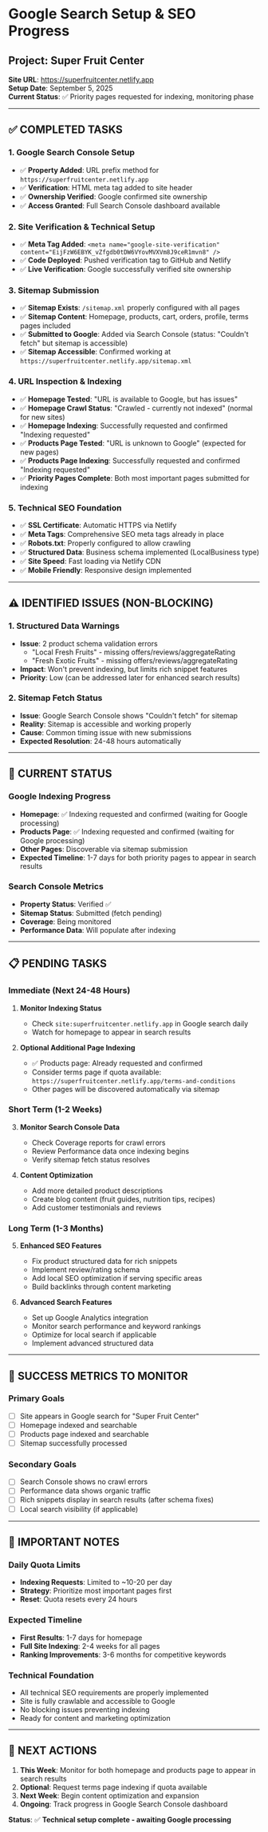 # Google Search Setup & SEO Progress

## Project: Super Fruit Center
**Site URL**: https://superfruitcenter.netlify.app  
**Setup Date**: September 5, 2025  
**Current Status**: ✅ Priority pages requested for indexing, monitoring phase

---

## ✅ COMPLETED TASKS

### 1. Google Search Console Setup
- ✅ **Property Added**: URL prefix method for `https://superfruitcenter.netlify.app`
- ✅ **Verification**: HTML meta tag added to site header
- ✅ **Ownership Verified**: Google confirmed site ownership
- ✅ **Access Granted**: Full Search Console dashboard available

### 2. Site Verification & Technical Setup
- ✅ **Meta Tag Added**: `<meta name="google-site-verification" content="EijFzW6EBYK_vZfgdb0tDW6VYovMVXVm8J9ceR1mvn8" />`
- ✅ **Code Deployed**: Pushed verification tag to GitHub and Netlify
- ✅ **Live Verification**: Google successfully verified site ownership

### 3. Sitemap Submission
- ✅ **Sitemap Exists**: `/sitemap.xml` properly configured with all pages
- ✅ **Sitemap Content**: Homepage, products, cart, orders, profile, terms pages included
- ✅ **Submitted to Google**: Added via Search Console (status: "Couldn't fetch" but sitemap is accessible)
- ✅ **Sitemap Accessible**: Confirmed working at `https://superfruitcenter.netlify.app/sitemap.xml`

### 4. URL Inspection & Indexing
- ✅ **Homepage Tested**: "URL is available to Google, but has issues"
- ✅ **Homepage Crawl Status**: "Crawled - currently not indexed" (normal for new sites)
- ✅ **Homepage Indexing**: Successfully requested and confirmed "Indexing requested"
- ✅ **Products Page Tested**: "URL is unknown to Google" (expected for new pages)
- ✅ **Products Page Indexing**: Successfully requested and confirmed "Indexing requested"
- ✅ **Priority Pages Complete**: Both most important pages submitted for indexing

### 5. Technical SEO Foundation
- ✅ **SSL Certificate**: Automatic HTTPS via Netlify
- ✅ **Meta Tags**: Comprehensive SEO meta tags already in place
- ✅ **Robots.txt**: Properly configured to allow crawling
- ✅ **Structured Data**: Business schema implemented (LocalBusiness type)
- ✅ **Site Speed**: Fast loading via Netlify CDN
- ✅ **Mobile Friendly**: Responsive design implemented

---

## ⚠️ IDENTIFIED ISSUES (NON-BLOCKING)

### 1. Structured Data Warnings
- **Issue**: 2 product schema validation errors
  - "Local Fresh Fruits" - missing offers/reviews/aggregateRating
  - "Fresh Exotic Fruits" - missing offers/reviews/aggregateRating
- **Impact**: Won't prevent indexing, but limits rich snippet features
- **Priority**: Low (can be addressed later for enhanced search results)

### 2. Sitemap Fetch Status
- **Issue**: Google Search Console shows "Couldn't fetch" for sitemap
- **Reality**: Sitemap is accessible and working properly
- **Cause**: Common timing issue with new submissions
- **Expected Resolution**: 24-48 hours automatically

---

## 🔄 CURRENT STATUS

### Google Indexing Progress
- **Homepage**: ✅ Indexing requested and confirmed (waiting for Google processing)
- **Products Page**: ✅ Indexing requested and confirmed (waiting for Google processing)
- **Other Pages**: Discoverable via sitemap submission
- **Expected Timeline**: 1-7 days for both priority pages to appear in search results

### Search Console Metrics
- **Property Status**: Verified ✅
- **Sitemap Status**: Submitted (fetch pending)
- **Coverage**: Being monitored
- **Performance Data**: Will populate after indexing

---

## 📋 PENDING TASKS

### Immediate (Next 24-48 Hours)
1. **Monitor Indexing Status**
   - Check `site:superfruitcenter.netlify.app` in Google search daily
   - Watch for homepage to appear in search results

2. **Optional Additional Page Indexing**
   - ✅ Products page: Already requested and confirmed
   - Consider terms page if quota available: `https://superfruitcenter.netlify.app/terms-and-conditions`
   - Other pages will be discovered automatically via sitemap

### Short Term (1-2 Weeks)
3. **Monitor Search Console Data**
   - Check Coverage reports for crawl errors
   - Review Performance data once indexing begins
   - Verify sitemap fetch status resolves

4. **Content Optimization**
   - Add more detailed product descriptions
   - Create blog content (fruit guides, nutrition tips, recipes)
   - Add customer testimonials and reviews

### Long Term (1-3 Months)
5. **Enhanced SEO Features**
   - Fix product structured data for rich snippets
   - Implement review/rating schema
   - Add local SEO optimization if serving specific areas
   - Build backlinks through content marketing

6. **Advanced Search Features**
   - Set up Google Analytics integration
   - Monitor search performance and keyword rankings
   - Optimize for local search if applicable
   - Implement advanced structured data

---

## 🎯 SUCCESS METRICS TO MONITOR

### Primary Goals
- [ ] Site appears in Google search for "Super Fruit Center"
- [ ] Homepage indexed and searchable
- [ ] Products page indexed and searchable
- [ ] Sitemap successfully processed

### Secondary Goals
- [ ] Search Console shows no crawl errors
- [ ] Performance data shows organic traffic
- [ ] Rich snippets display in search results (after schema fixes)
- [ ] Local search visibility (if applicable)

---

## 📝 IMPORTANT NOTES

### Daily Quota Limits
- **Indexing Requests**: Limited to ~10-20 per day
- **Strategy**: Prioritize most important pages first
- **Reset**: Quota resets every 24 hours

### Expected Timeline
- **First Results**: 1-7 days for homepage
- **Full Site Indexing**: 2-4 weeks for all pages
- **Ranking Improvements**: 3-6 months for competitive keywords

### Technical Foundation
- All technical SEO requirements are properly implemented
- Site is fully crawlable and accessible to Google
- No blocking issues preventing indexing
- Ready for content and marketing optimization

---

## 🚀 NEXT ACTIONS

1. **This Week**: Monitor for both homepage and products page to appear in search results
2. **Optional**: Request terms page indexing if quota available
3. **Next Week**: Begin content optimization and expansion
4. **Ongoing**: Track progress in Google Search Console dashboard

**Status**: ✅ **Technical setup complete - awaiting Google processing**